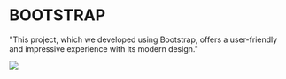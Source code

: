 <h1>BOOTSTRAP</h1>



"This project, which we developed using Bootstrap, offers a user-friendly and impressive experience with its modern design."



![](bootstrap.gif)

